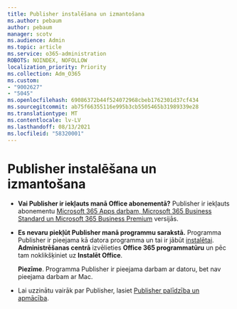 ```yaml
---
title: Publisher instalēšana un izmantošana
ms.author: pebaum
author: pebaum
manager: scotv
ms.audience: Admin
ms.topic: article
ms.service: o365-administration
ROBOTS: NOINDEX, NOFOLLOW
localization_priority: Priority
ms.collection: Adm_O365
ms.custom:
- "9002627"
- "5045"
ms.openlocfilehash: 69086372b44f524072968cbeb1762301d37cf434
ms.sourcegitcommit: ab75f66355116e995b3cb5505465b31989339e28
ms.translationtype: MT
ms.contentlocale: lv-LV
ms.lasthandoff: 08/13/2021
ms.locfileid: "58320001"
---
```

# <a name="install-and-use-publisher"></a>Publisher instalēšana un izmantošana

- **Vai Publisher ir iekļauts manā Office abonementā?** Publisher ir iekļauts abonementu [Microsoft 365 Apps darbam, Microsoft 365 Business Standard un Microsoft 365 Business Premium](https://products.office.com/compare-all-microsoft-office-products?activetab=tab:primaryr2) versijās.
- **Es nevaru piekļūt Publisher manā programmu sarakstā.**  Programma Publisher ir pieejama kā datora programma un tai ir jābūt [instalētai](https://support.office.com/article/Install-Office-apps-from-Office-365-dcf2d841-dac7-455b-9a77-fc8f7ee92702). **Administrēšanas centrā** izvēlieties **Office 365 programmatūru** un pēc tam noklikšķiniet uz **Instalēt Office**. 

    **Piezīme**. Programma Publisher ir pieejama darbam ar datoru, bet nav pieejama darbam ar Mac.
- Lai uzzinātu vairāk par Publisher, lasiet [Publisher palīdzība un apmācība](https://support.office.com/publisher).

